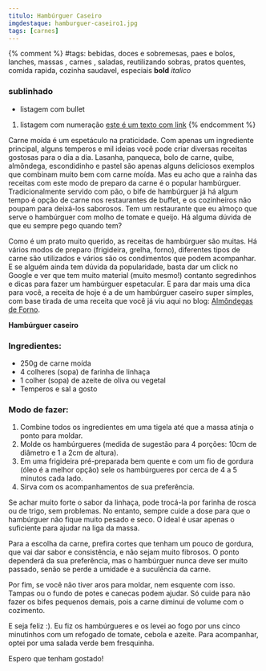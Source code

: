 ```yaml
---
titulo: Hambúrguer Caseiro
imgdestaque: hamburguer-caseiro1.jpg
tags: [carnes]
---
```

{% comment %}
#tags: bebidas, doces e sobremesas, paes e bolos, lanches, massas , carnes , saladas, reutilizando sobras, pratos quentes, comida rapida, cozinha saudavel, especiais
**bold**
*italico*
### sublinhado
* listagem com bullet
1. listagem com numeração
[este é um texto com link](https://www.enderecodolink.com)
{% endcomment %}

Carne moída é um espetáculo na praticidade. Com apenas um ingrediente principal, alguns temperos e mil ideias você pode criar diversas receitas gostosas para o dia a dia. Lasanha, panqueca, bolo de carne, quibe, almôndega, escondidinho e pastel são apenas alguns deliciosos exemplos que combinam muito bem com carne moída. Mas eu acho que a rainha das receitas com este modo de preparo da carne é o popular hambúrguer. Tradicionalmente servido com pão, o bife de hambúrguer já há algum tempo é opção de carne nos restaurantes de buffet, e os cozinheiros não poupam para deixá-los saborosos. Tem um restaurante que eu almoço que serve o hambúrguer com molho de tomate e queijo. Há alguma dúvida de que eu sempre pego quando tem? 

Como é um prato muito querido, as receitas de hambúrguer são muitas. Há vários modos de preparo (frigideira, grelha, forno), diferentes tipos de carne são utilizados e vários são os condimentos que podem acompanhar. E se alguém ainda tem dúvida da popularidade, basta dar um click no Google e ver que tem muito material (muito mesmo!) contanto segredinhos e dicas para fazer um hambúrguer espetacular. E para dar mais uma dica para você, a receita de hoje é a de um hambúrguer caseiro super simples, com base tirada de uma receita que você já viu aqui no blog: [Almôndegas de Forno](http://paneladepau.com.br/almondegas-de-forno). 

**Hambúrguer caseiro**

### Ingredientes:

* 250g de carne moída
* 4 colheres (sopa) de farinha de linhaça 
* 1 colher (sopa) de azeite de oliva ou vegetal
* Temperos e sal a gosto

### Modo de fazer:

1. Combine todos os ingredientes em uma tigela até que a massa atinja o ponto para moldar. 
2. Molde os hambúrgueres (medida de sugestão para 4 porções: 10cm de diâmetro e 1 a 2cm de altura).
3. Em uma frigideira pré-preparada bem quente e com um fio de gordura (óleo é a melhor opção) sele os hambúrgueres por cerca de 4 a 5 minutos cada lado.
4. Sirva com os acompanhamentos de sua preferência.

Se achar muito forte o sabor da linhaça, pode trocá-la por farinha de rosca ou de trigo, sem problemas. No entanto, sempre cuide a dose para que o hambúrguer não fique muito pesado e seco. O ideal é usar apenas o suficiente para ajudar na liga da massa. 

Para a escolha da carne, prefira cortes que tenham um pouco de gordura, que vai dar sabor e consistência, e não sejam muito fibrosos. O ponto dependerá da sua preferência, mas o hambúrguer nunca deve ser muito passado, senão se perde a umidade e a suculência da carne. 

Por fim, se você não tiver aros para moldar, nem esquente com isso. Tampas ou o fundo de potes e canecas podem ajudar. Só cuide para não fazer os bifes pequenos demais, pois a carne diminui de volume com o cozimento. 

E seja feliz :). Eu fiz os hambúrgueres e os levei ao fogo por uns cinco minutinhos com um refogado de tomate, cebola e azeite. Para acompanhar, optei por uma salada verde bem fresquinha.

Espero que tenham gostado!